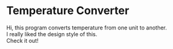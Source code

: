 # Temperature Converter

Hi, this program converts temperature from one unit to another.  
I really liked the design style of this.  
Check it out!
